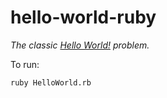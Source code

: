 # hello-world-ruby

*The classic [Hello World!](http://rosettacode.org/wiki/Hello_world/Text) problem.*

To run:
```
ruby HelloWorld.rb
```
